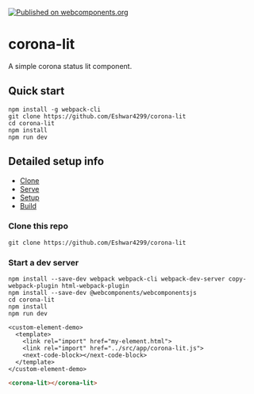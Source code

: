 [![Published on webcomponents.org](https://img.shields.io/badge/webcomponents.org-published-blue.svg)](https://www.webcomponents.org/element/owner/my-element)

# corona-lit

A simple corona status lit component.

## Quick start

```
npm install -g webpack-cli
git clone https://github.com/Eshwar4299/corona-lit
cd corona-lit
npm install
npm run dev
```

## Detailed setup info

* [Clone](#clone-this-repo)
* [Serve](#start-a-dev-server)
* [Setup](#set-up-new-app)
* [Build](#build-for-production-and-serve-locally)

### Clone this repo

```
git clone https://github.com/Eshwar4299/corona-lit
```

### Start a dev server

```
npm install --save-dev webpack webpack-cli webpack-dev-server copy-webpack-plugin html-webpack-plugin
npm install --save-dev @webcomponents/webcomponentsjs
cd corona-lit
npm install
npm run dev
```

```
<custom-element-demo>
  <template>
    <link rel="import" href="my-element.html">
    <link rel="import" href="../src/app/corona-lit.js">
    <next-code-block></next-code-block>
  </template>
</custom-element-demo>
```

```html
<corona-lit></corona-lit>
```
